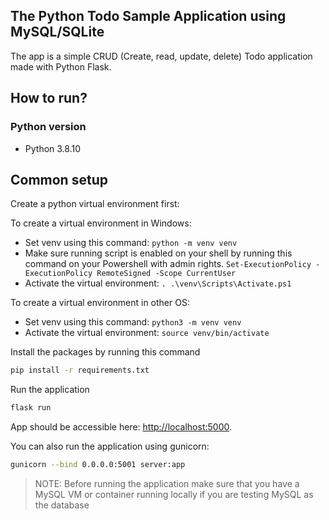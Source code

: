 ## The Python Todo Sample Application using MySQL/SQLite

The app is a simple CRUD (Create, read, update, delete) Todo application made with Python Flask.

## How to run?

### Python version

- Python 3.8.10

## Common setup

Create a python virtual environment first:

To create a virtual environment in Windows:

- Set venv using this command: `python -m venv venv`
- Make sure running script is enabled on your shell by running this command on your Powershell with admin rights. `Set-ExecutionPolicy -ExecutionPolicy RemoteSigned -Scope CurrentUser`
- Activate the virtual environment: `. .\venv\Scripts\Activate.ps1`

To create a virtual environment in other OS:

- Set venv using this command: `python3 -m venv venv`
- Activate the virtual environment: `source venv/bin/activate`

Install the packages by running this command

```bash
pip install -r requirements.txt
```

Run the application

```bash
flask run
```

App should be accessible here: [http://localhost:5000](http://localhost:5000).

You can also run the application using gunicorn:

```bash
gunicorn --bind 0.0.0.0:5001 server:app
```

> NOTE: Before running the application make sure that you have a MySQL VM or container running locally if you are testing MySQL as the database
